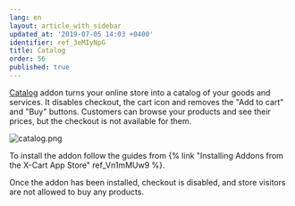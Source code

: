 ```yaml
---
lang: en
layout: article_with_sidebar
updated_at: '2019-07-05 14:03 +0400'
identifier: ref_3eMIyNpG
title: Catalog
order: 56
published: true
---
```

[Catalog](https://market.x-cart.com/addons/catalog.html "Catalog") addon turns your online store into a catalog of your goods and services. It disables checkout, the cart icon and removes the "Add to cart" and "Buy" buttons. Customers can browse your products and see their prices, but the checkout is not available for them.

![catalog.png]({{site.baseurl}}/attachments/ref_3eMIyNpG/catalog.png)

To install the addon follow the guides from {% link "Installing Addons from the X-Cart App Store" ref_Vn1mMUw9 %}.

Once the addon has been installed, checkout is disabled, and store visitors are not allowed to buy any products.
